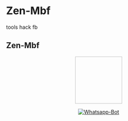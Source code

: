 # Zen-Mbf
tools hack fb

## Zen-Mbf
<p align="center">
<img
src:"https://github.com/jenazahsenyum/Zen-Mbf/blob/main/image/sadboy.jpg" width="128" height="128"/>
</p>
<p align="center">
<a href="#"><img title="Whatsapp-Bot" src="https://img.shields.io/badge/ZEN-MBF-green?colorA=%23ff0000&colorB=%23017e40&style=for-the-badge"></a>
</p>
